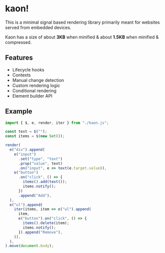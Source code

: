 # kaon!
This is a minimal signal based rendering library primarily meant for websites served from embedded devices.

Kaon has a size of about **3KB** when minified & about **1.5KB** when minified & compressed.

## Features
+ Lifecycle hooks
+ Contexts
+ Manual change detection
+ Custom rendering logic
+ Conditional rendering
+ Element builder API

## Example
```js
import { $, e, render, iter } from "./kaon.js";

const text = $("");
const items = $(new Set());

render(
  e("div").append(
    e("input")
      .set("type", "text")
      .prop("value", text)
      .on("input", e => text(e.target.value)),
    e("button")
      .on("click", () => {
        items().add(text());
        items.notify();
      })
      .append("Add"),
  ),
  e("ul").append(
    iter(items, item => e("ul").append(
      item,
      e("button").on("click", () => {
        items().delete(item);
        items.notify();
      }).append("Remove"),
    )),
  ),
).move(document.body);
```
